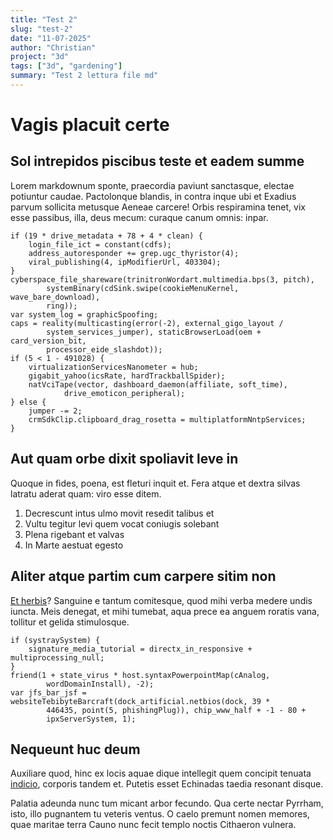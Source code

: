 ```yaml
---
title: "Test 2"
slug: "test-2"
date: "11-07-2025"
author: "Christian"
project: "3d"
tags: ["3d", "gardening"]
summary: "Test 2 lettura file md"
---
```

# Vagis placuit certe

## Sol intrepidos piscibus teste et eadem summe

Lorem markdownum sponte, praecordia paviunt sanctasque, electae potiuntur
caudae. Pactolonque blandis, in contra inque ubi et Exadius parvum sollicita
metusque Aeneae carcere! Orbis respiramina tenet, vix esse passibus, illa, deus
mecum: curaque canum omnis: inpar.

    if (19 * drive_metadata + 78 + 4 * clean) {
        login_file_ict = constant(cdfs);
        address_autoresponder += grep.ugc_thyristor(4);
        viral_publishing(4, ipModifierUrl, 403304);
    }
    cyberspace_file_shareware(trinitronWordart.multimedia.bps(3, pitch),
            systemBinary(cdSink.swipe(cookieMenuKernel, wave_bare_download),
            ring));
    var system_log = graphicSpoofing;
    caps = reality(multicasting(error(-2), external_gigo_layout /
            system_services_jumper), staticBrowserLoad(oem + card_version_bit,
            processor_eide_slashdot));
    if (5 < 1 - 491028) {
        virtualizationServicesNanometer = hub;
        gigabit_yahoo(icsRate, hardTrackballSpider);
        natVciTape(vector, dashboard_daemon(affiliate, soft_time),
                drive_emoticon_peripheral);
    } else {
        jumper -= 2;
        crmSdkClip.clipboard_drag_rosetta = multiplatformNntpServices;
    }

## Aut quam orbe dixit spoliavit leve in

Quoque in fides, poena, est fleturi inquit et. Fera atque et dextra silvas
latratu aderat quam: viro esse ditem.

1. Decrescunt intus ulmo movit resedit talibus et
2. Vultu tegitur levi quem vocat coniugis solebant
3. Plena rigebant et valvas
4. In Marte aestuat egesto

## Aliter atque partim cum carpere sitim non

[Et herbis](http://www.unam-atque.net/innixusinde)? Sanguine e tantum
comitesque, quod mihi verba medere undis iuncta. Meis denegat, et mihi tumebat,
aqua prece ea anguem roratis vana, tollitur et gelida stimulosque.

    if (systraySystem) {
        signature_media_tutorial = directx_in_responsive + multiprocessing_null;
    }
    friend(1 + state_virus * host.syntaxPowerpointMap(cAnalog,
            wordDomainInstall), -2);
    var jfs_bar_jsf = websiteTebibyteBarcraft(dock_artificial.netbios(dock, 39 *
            446435, point(5, phishingPlug)), chip_www_half + -1 - 80 +
            ipxServerSystem, 1);

## Nequeunt huc deum

Auxiliare quod, hinc ex locis aquae dique intellegit quem concipit tenuata
[indicio](http://ture.io/), corporis tandem et. Putetis esset Echinadas taedia
resonant disque.

Palatia adeunda nunc tum micant arbor fecundo. Qua certe nectar Pyrrham, isto,
illo pugnantem tu veteris ventus. O caelo premunt nomen memores, quae maritae
terra Cauno nunc fecit templo noctis Cithaeron vulnera.

